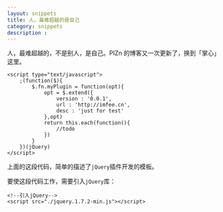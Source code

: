 ```yaml
---
layout: snippets
title: 人，最难超越的是自己
category: snippets
description :
---
```


人，最难超越的，不是别人，是自己。PIZn 的博客又一次更新了，换到「掌心」这里。

    <script type="text/javascript">
        ;(function($){
            $.fn.myPlugin = function(opt){
                opt = $.extend({
                    version : '0.0.1',
                    url : 'http://imfee.cn',
                    desc : 'just for test'
                },opt)
                return this.each(function(){
                    //todo
                })
            }
        })(jQuery)
    </script>

上面的这段代码，简单的描述了<code>jQuery</code>插件开发的模板。

要使这段代码工作，需要引入<code>jQuery</code>库：

    <!--引入jQuery-->
    <script src="./jquery.1.7.2-min.js"></script>